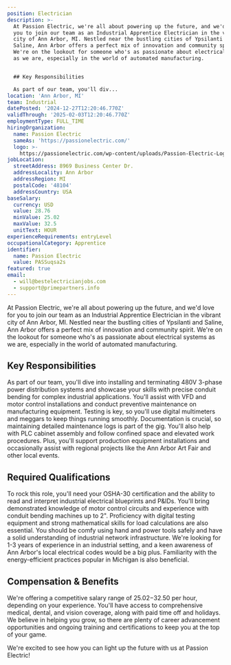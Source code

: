 ```yaml
---
position: Electrician
description: >-
  At Passion Electric, we're all about powering up the future, and we'd love for
  you to join our team as an Industrial Apprentice Electrician in the vibrant
  city of Ann Arbor, MI. Nestled near the bustling cities of Ypsilanti and
  Saline, Ann Arbor offers a perfect mix of innovation and community spirit.
  We're on the lookout for someone who's as passionate about electrical systems
  as we are, especially in the world of automated manufacturing.


  ## Key Responsibilities

  As part of our team, you'll div...
location: 'Ann Arbor, MI'
team: Industrial
datePosted: '2024-12-27T12:20:46.770Z'
validThrough: '2025-02-03T12:20:46.770Z'
employmentType: FULL_TIME
hiringOrganization:
  name: Passion Electric
  sameAs: 'https://passionelectric.com/'
  logo: >-
    https://passionelectric.com/wp-content/uploads/Passion-Electric-Logo-web-final-wide-full-color.png.webp
jobLocation:
  streetAddress: 8969 Business Center Dr.
  addressLocality: Ann Arbor
  addressRegion: MI
  postalCode: '48104'
  addressCountry: USA
baseSalary:
  currency: USD
  value: 28.76
  minValue: 25.02
  maxValue: 32.5
  unitText: HOUR
experienceRequirements: entryLevel
occupationalCategory: Apprentice
identifier:
  name: Passion Electric
  value: PASSuqsa2s
featured: true
email:
  - will@bestelectricianjobs.com
  - support@primepartners.info
---
```




At Passion Electric, we're all about powering up the future, and we'd love for you to join our team as an Industrial Apprentice Electrician in the vibrant city of Ann Arbor, MI. Nestled near the bustling cities of Ypsilanti and Saline, Ann Arbor offers a perfect mix of innovation and community spirit. We're on the lookout for someone who's as passionate about electrical systems as we are, especially in the world of automated manufacturing.

## Key Responsibilities
As part of our team, you'll dive into installing and terminating 480V 3-phase power distribution systems and showcase your skills with precise conduit bending for complex industrial applications. You'll assist with VFD and motor control installations and conduct preventive maintenance on manufacturing equipment. Testing is key, so you'll use digital multimeters and meggars to keep things running smoothly. Documentation is crucial, so maintaining detailed maintenance logs is part of the gig. You'll also help with PLC cabinet assembly and follow confined space and elevated work procedures. Plus, you'll support production equipment installations and occasionally assist with regional projects like the Ann Arbor Art Fair and other local events.

## Required Qualifications
To rock this role, you'll need your OSHA-30 certification and the ability to read and interpret industrial electrical blueprints and P&IDs. You'll bring demonstrated knowledge of motor control circuits and experience with conduit bending machines up to 2". Proficiency with digital testing equipment and strong mathematical skills for load calculations are also essential. You should be comfy using hand and power tools safely and have a solid understanding of industrial network infrastructure. We're looking for 1-3 years of experience in an industrial setting, and a keen awareness of Ann Arbor's local electrical codes would be a big plus. Familiarity with the energy-efficient practices popular in Michigan is also beneficial.

## Compensation & Benefits
We're offering a competitive salary range of $25.02-$32.50 per hour, depending on your experience. You'll have access to comprehensive medical, dental, and vision coverage, along with paid time off and holidays. We believe in helping you grow, so there are plenty of career advancement opportunities and ongoing training and certifications to keep you at the top of your game.

We're excited to see how you can light up the future with us at Passion Electric!
